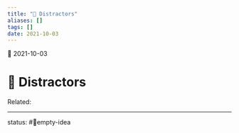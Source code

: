 ```yaml
---
title: "📳 Distractors"
aliases: []
tags: []
date: 2021-10-03
---
```

🌱 2021-10-03
# 📳 Distractors
Related:
___
status: #💭empty-idea